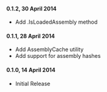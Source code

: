 #### 0.1.2, 30 April 2014
* Add .IsLoadedAssembly method

#### 0.1.1, 28 April 2014
* Add AssemblyCache utility
* Add support for assembly hashes

#### 0.1.0, 14 April 2014
* Initial Release